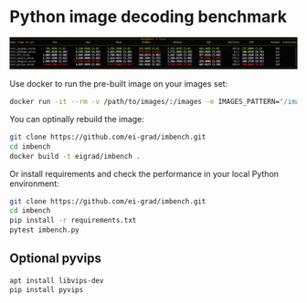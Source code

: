 Python image decoding benchmark
===============================

![Example](example.png)

Use docker to run the pre-built image on your images set:

```bash
docker run -it --rm -v /path/to/images/:/images -e IMAGES_PATTERN="/images/*" eigrad/imbench
```

You can optinally rebuild the image:

```bash
git clone https://github.com/ei-grad/imbench.git
cd imbench
docker build -t eigrad/imbench .
```

Or install requirements and check the performance in your local Python environment:

```bash
git clone https://github.com/ei-grad/imbench.git
cd imbench
pip install -r requirements.txt
pytest imbench.py
```

Optional pyvips
---------------

```
apt install libvips-dev
pip install pyvips
```

